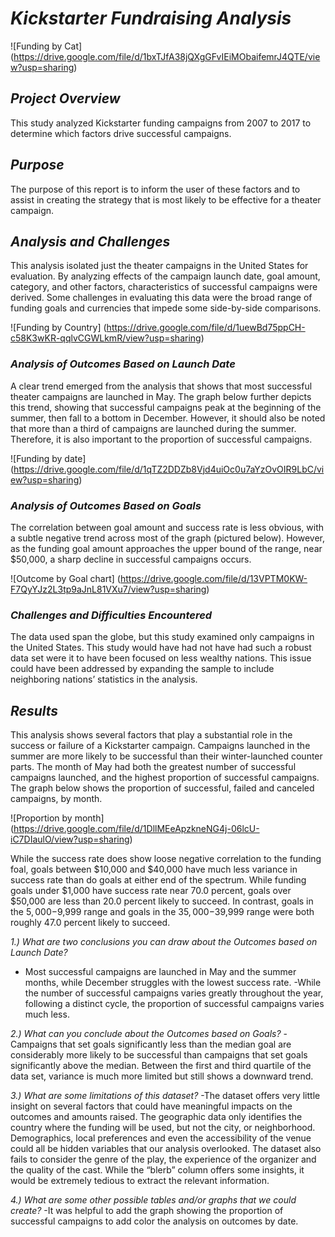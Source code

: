 # *Kickstarter Fundraising Analysis*
![Funding by Cat] (https://drive.google.com/file/d/1bxTJfA38jQXgGFvIEiMObaifemrJ4QTE/view?usp=sharing)

## *Project Overview*
This study analyzed Kickstarter funding campaigns from 2007 to 2017 to determine which factors drive successful campaigns.

## *Purpose* 
The purpose of this report is to inform the user of these factors and to assist in creating the strategy that is most likely to be effective for a theater campaign.

## *Analysis and Challenges*
This analysis isolated just the theater campaigns in the United States for evaluation. By analyzing effects of the campaign launch date, goal amount, category, and other factors, characteristics of successful campaigns were derived. Some challenges in evaluating this data were the broad range of funding goals and currencies that impede some side-by-side comparisons.

![Funding by Country] (https://drive.google.com/file/d/1uewBd75ppCH-c58K3wKR-qqlvCGWLkmR/view?usp=sharing)


### *Analysis of Outcomes Based on Launch Date*
A clear trend emerged from the analysis that shows that most successful theater campaigns are launched in May. The graph below further depicts this trend, showing that successful campaigns peak at the beginning of the summer, then fall to a bottom in December. However, it should also be noted that more than a third of campaigns are launched during the summer. Therefore, it is also important to the proportion of successful campaigns. 


![Funding by date] (https://drive.google.com/file/d/1qTZ2DDZb8Vjd4uiOc0u7aYzOvOIR9LbC/view?usp=sharing) 


### *Analysis of Outcomes Based on Goals*
The correlation between goal amount and success rate is less obvious, with a subtle negative trend across most of the graph (pictured below). However, as the funding goal amount approaches the upper bound of the range, near $50,000, a sharp decline in successful campaigns occurs.

![Outcome by Goal chart] (https://drive.google.com/file/d/13VPTM0KW-F7QyYJz2L3tp9aJnL81VXu7/view?usp=sharing)

### *Challenges and Difficulties Encountered*
The data used span the globe, but this study examined only campaigns in the United States. This study would have had not have had such a robust data set were it to have been focused on less wealthy nations. This issue could have been addressed by expanding the sample to include neighboring nations’ statistics in the analysis.



## *Results*
This analysis shows several factors that play a substantial role in the success or failure of a Kickstarter campaign. Campaigns launched in the summer are more likely to be successful than their winter-launched counter parts. The month of May had both the greatest number of successful campaigns launched, and the highest proportion of successful campaigns. The graph below shows the proportion of successful, failed and canceled campaigns, by month. 

![Proportion by month] (https://drive.google.com/file/d/1DllMEeApzkneNG4j-06lcU-iC7DIaulO/view?usp=sharing)

While the success rate does show loose negative correlation to the funding foal, goals between $10,000 and $40,000 have much less variance in success rate than do goals at either end of the spectrum. While funding goals under $1,000 have success rate near 70.0 percent, goals over $50,000 are less than 20.0 percent likely to succeed. In contrast, goals in the $5,000-$9,999 range and goals in the $35,000-$39,999 range were both roughly 47.0 percent likely to succeed.

*1.) What are two conclusions you can draw about the Outcomes based on Launch Date?*
- Most successful campaigns are launched in May and the summer months, while December struggles with the lowest success rate.
-While the number of successful campaigns varies greatly throughout the year, following a distinct cycle, the proportion of successful campaigns varies much less.

*2.) What can you conclude about the Outcomes based on Goals?*
-Campaigns that set goals significantly less than the median goal are considerably more likely to be successful than campaigns that set goals significantly above the median. Between the first and third quartile of the data set, variance is much more limited but still shows a downward trend.

*3.) What are some limitations of this dataset?*
-The dataset offers very little insight on several factors that could have meaningful impacts on the outcomes and amounts raised. The geographic data only identifies the country where the funding will be used, but not the city, or neighborhood. Demographics, local preferences and even the accessibility of the venue could all be hidden variables that our analysis overlooked. The dataset also fails to consider the genre of the play, the experience of the organizer and the quality of the cast. While the “blerb” column offers some insights, it would be extremely tedious to extract the relevant information.

*4.) What are some other possible tables and/or graphs that we could create?*
-It was helpful to add the graph showing the proportion of successful campaigns to add color the analysis on outcomes by date.
